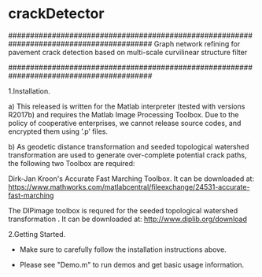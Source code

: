 # crackDetector

#########################################################################################
Graph network refining for pavement crack detection based on multi-scale curvilinear structure filter

#########################################################################################


1.Installation.

  a) This released is written for the Matlab interpreter (tested with versions R2017b) and requires the Matlab Image Processing Toolbox.
     Due to the policy of cooperative enterprises, we cannot release source codes, and encrypted them using ’.p’ files.
   
   
  b) As geodetic distance transformation and seeded topological watershed transformation are used to generate over-complete potential     crack paths, the following two Toolbox are required:
   
   Dirk-Jan Kroon's  Accurate Fast Marching Toolbox. It can be downloaded at:
        https://www.mathworks.com/matlabcentral/fileexchange/24531-accurate-fast-marching
       
   The DIPimage toolbox is requred for the seeded topological watershed transformation . It can be downloaded at:
        http://www.diplib.org/download
       
       
2.Getting Started.

   * Make sure to carefully follow the installation instructions above.
   
   * Please see "Demo.m" to run demos and get basic usage information.  
       
   
 
